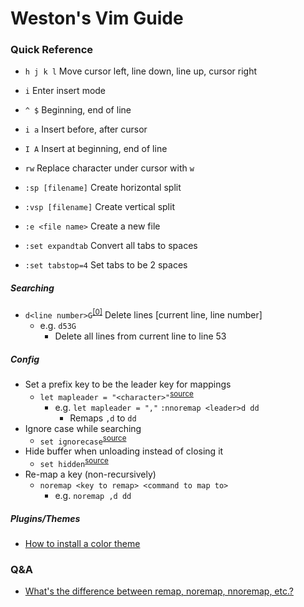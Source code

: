 # Weston's Vim Guide
### Quick Reference
+ `h j k l` Move cursor left, line down, line up, cursor right
+ `i` Enter insert mode
+ `^ $` Beginning, end of line
+ `i a` Insert before, after cursor
+ `I A` Insert at beginning, end of line
+ `rw` Replace character under cursor with `w`
+ `:sp [filename]` Create horizontal split
+ `:vsp [filename]` Create vertical split


+ `:e <file name>` Create a new file
+ `:set expandtab` Convert all tabs to spaces
+ `:set tabstop=4` Set tabs to be 2 spaces

##### Searching
+ `d<line number>G`<sup>[[0]](http://stackoverflow.com/questions/6384561/delete-to-line-number-in-vi)</sup> Delete lines [current line, line number]
  + e.g. `d53G`
    + Delete all lines from current line to line 53

##### Config
+ Set a prefix key to be the leader key for mappings
  + `let mapleader = "<character>"`<sup>[source](http://learnvimscriptthehardway.stevelosh.com/chapters/06.html)</sup>
    + e.g. `let mapleader = ","`
            `:nnoremap <leader>d dd`
      + Remaps `,d` to `dd`
+ Ignore case while searching
  + `set ignorecase`<sup>[source](http://vim.wikia.com/wiki/Searching)</sup>
+ Hide buffer when unloading instead of closing it
  + `set hidden`<sup>[source](http://usevim.com/2012/10/19/vim101-set-hidden/)</sup>
+ Re-map a key (non-recursively)
  + `noremap <key to remap> <command to map to>`
    + e.g. `noremap ,d dd`


##### Plugins/Themes
+ [How to install a color theme](http://www.mkyong.com/linux/how-to-install-a-vim-color-scheme/)

### Q&A
+ [What's the difference between remap, noremap, nnoremap, etc.?](http://stackoverflow.com/questions/3776117/what-is-the-difference-between-the-remap-noremap-nnoremap-and-vnoremap-mapping)

